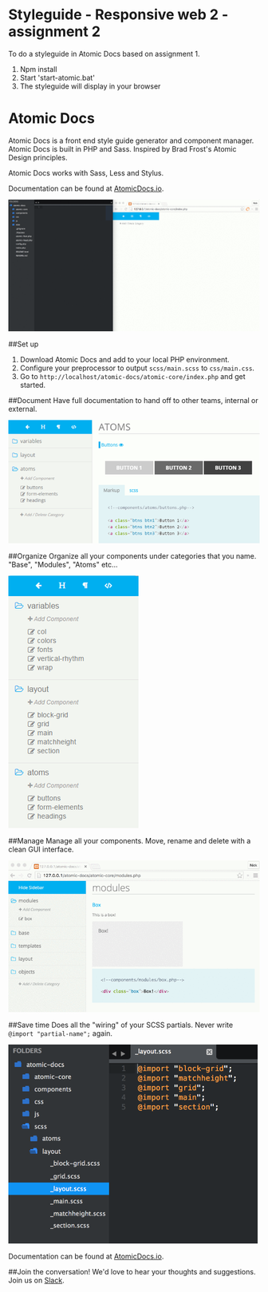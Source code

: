 # Styleguide - Responsive web 2 - assignment 2

To do a styleguide in Atomic Docs based on assignment 1.

1. Npm install
2. Start 'start-atomic.bat'
3. The styleguide will display in your browser

# Atomic Docs

Atomic Docs is a front end style guide generator and component manager. Atomic Docs is built in PHP and Sass. Inspired by Brad Frost's Atomic Design principles.

Atomic Docs works with Sass, Less and Stylus.

Documentation can be found at <a href="http://atomicdocs.io/">AtomicDocs.io</a>.

<img src="atomic-core/img/demo1.gif" alt="atomic docs gif" />

##Set up

1. Download Atomic Docs and add to your local PHP environment.
2. Configure your preprocessor to output `scss/main.scss` to `css/main.css`.
3. Go to `http://localhost/atomic-docs/atomic-core/index.php` and get started.

##Document
Have full documentation to hand off to other teams, internal or external.

<img src="atomic-core/img/document.png" />

##Organize
Organize all your components under categories that you name. "Base", "Modules", "Atoms" etc...

<img src="atomic-core/img/organize.png"/>

##Manage
Manage all your components. Move, rename and delete with a clean GUI interface.

<img src="atomic-core/img/manage.gif" />

##Save time
Does all the "wiring" of your SCSS partials. Never write `@import "partial-name";` again.

<img width="500" src="atomic-core/img/helpful.png"/>

Documentation can be found at <a href="http://atomicdocs.io/">AtomicDocs.io</a>.

##Join the conversation!
We'd love to hear your thoughts and suggestions. Join us on <a href="https://nick578.typeform.com/to/NwX0ox">Slack</a>.


